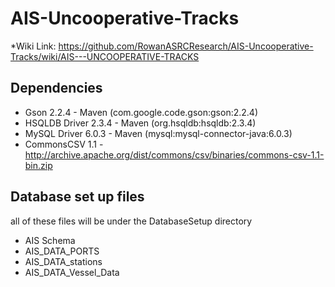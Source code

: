 # AIS-Uncooperative-Tracks
*Wiki Link: https://github.com/RowanASRCResearch/AIS-Uncooperative-Tracks/wiki/AIS---UNCOOPERATIVE-TRACKS
## Dependencies
 * Gson 2.2.4 - Maven (com.google.code.gson:gson:2.2.4)
 * HSQLDB Driver 2.3.4 - Maven (org.hsqldb:hsqldb:2.3.4)
 * MySQL Driver 6.0.3 - Maven (mysql:mysql-connector-java:6.0.3)
 * CommonsCSV 1.1 - http://archive.apache.org/dist/commons/csv/binaries/commons-csv-1.1-bin.zip

## Database set up files
all of these files will be under the DatabaseSetup directory
* AIS Schema
* AIS_DATA_PORTS
* AIS_DATA_stations
* AIS_DATA_Vessel_Data
